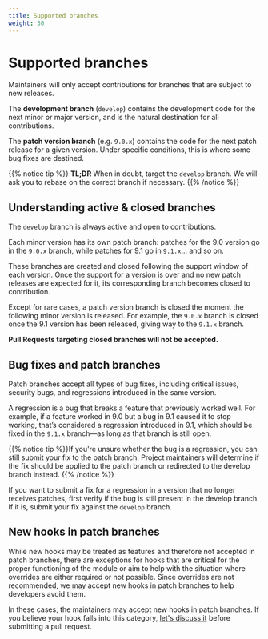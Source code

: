```yaml
---
title: Supported branches
weight: 30
---
```


# Supported branches

Maintainers will only accept contributions for branches that are subject to new releases.

The **development branch** (`develop`) contains the development code for the next minor or major version, and is the natural destination for all contributions.

The **patch version branch** (e.g. `9.0.x`) contains the code for the next patch release for a given version. Under specific conditions, this is where some bug fixes are destined.

{{% notice tip %}}
**TL;DR**
When in doubt, target the `develop` branch. We will ask you to rebase on the correct branch if necessary.
{{% /notice %}}


## Understanding active & closed branches

The `develop` branch is always active and open to contributions.

Each minor version has its own patch branch: patches for the 9.0 version go in the `9.0.x` branch, while patches for 9.1 go in `9.1.x`... and so on. 

These branches are created and closed following the support window of each version. Once the support for a version is over and no new patch releases are expected for it, its corresponding branch becomes closed to contribution. 

Except for rare cases, a patch version branch is closed the moment the following minor version is released. For example, the `9.0.x` branch is closed once the 9.1 version has been released, giving way to the `9.1.x` branch. 

**Pull Requests targeting closed branches will not be accepted.**

## Bug fixes and patch branches

Patch branches accept all types of bug fixes, including critical issues, security bugs, and regressions introduced in the same version.

A regression is a bug that breaks a feature that previously worked well. For example, if a feature worked in 9.0 but a bug in 9.1 caused it to stop working, that’s considered a regression introduced in 9.1, which should be fixed in the `9.1.x` branch—as long as that branch is still open.

{{% notice tip %}}If you're unsure whether the bug is a regression, you can still submit your fix to the patch branch. Project maintainers will determine if the fix should be applied to the patch branch or redirected to the develop branch instead. {{% /notice %}}

If you want to submit a fix for a regression in a version that no longer receives patches, first verify if the bug is still present in the develop branch. If it is, submit your fix against the `develop` branch.

## New hooks in patch branches

While new hooks may be treated as features and therefore not accepted in patch branches, there are exceptions for hooks that are critical for the proper functioning of the module or aim to help with the situation where overrides are either required or not possible. Since overrides are not recommended, we may accept new hooks in patch branches to help developers avoid them.

In these cases, the maintainers may accept new hooks in patch branches. If you believe your hook falls into this category, [let's discuss it](https://github.com/PrestaShop/PrestaShop/discussions/categories/ideas) before submitting a pull request.
